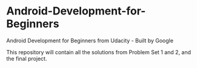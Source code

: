 # Android-Development-for-Beginners
Android Development for Beginners from Udacity - Built by Google

This repository will contain all the solutions from Problem Set 1 and 2, and the final project.
